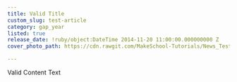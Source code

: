 ```yaml
---
title: Valid Title
custom_slug: test-article
category: gap_year
listed: true
release_date: !ruby/object:DateTime 2014-11-20 11:00:00.000000000 Z
cover_photo_path: https://cdn.rawgit.com/MakeSchool-Tutorials/News_Tests/751d484975616eb1f2431b56fe01bca476e23148/c15b407b-2cbd-4efa-b190-8d161c1d5043/cover_photo.png

---
```

Valid Content Text